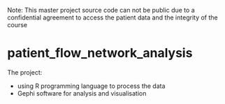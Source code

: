 Note: This master project source code can not be public due to a confidential agreement to access the patient data and the integrity of the course 
# patient_flow_network_analysis
The project: 
- using R programming language to process the data
- Gephi software for analysis and visualisation 
